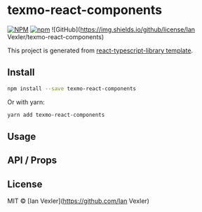 # texmo-react-components

[![NPM](https://img.shields.io/npm/v/texmo-react-components.svg)](https://www.npmjs.com/package/texmo-react-components)
[![npm](https://img.shields.io/npm/dm/texmo-react-components.svg)](https://www.npmjs.com/package/texmo-react-components)
![GitHub](https://img.shields.io/github/license/Ian Vexler/texmo-react-components)

This project is generated from [react-typescript-library template](https://github.com/alioguzhan/react-typescript-library).

## Install

```bash
npm install --save texmo-react-components
```

Or with yarn:

```bash
yarn add texmo-react-components
```

## Usage


## API / Props


## License

MIT © [Ian Vexler](https://github.com/Ian Vexler)
